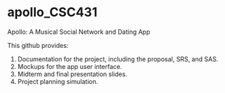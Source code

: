 # apollo_CSC431
Apollo: A Musical Social Network and Dating App

This github provides:
1. Documentation for the project, including the proposal, SRS, and SAS.
2. Mockups for the app user interface.
3. Midterm and final presentation slides.
4. Project planning simulation.
